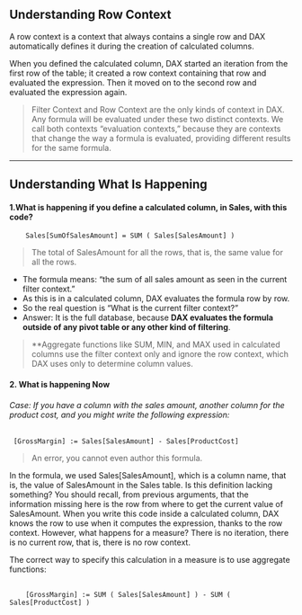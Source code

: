 ## Understanding Row Context

A row context is a context that always contains a single row and DAX automatically defines it during the creation of calculated columns. 

When you defined the calculated column, DAX started an iteration from the first row of the table; it created a row context containing that row and evaluated the expression. Then it moved on to the second row and evaluated the expression again.

> Filter Context and Row Context are the only kinds of context in DAX. Any formula will be evaluated under these two distinct contexts.
> We call both contexts “evaluation contexts,” because they are contexts that change the way a formula is evaluated, providing different results for the same formula.

---

## Understanding What Is Happening

#### 1.What is happening if you define **a calculated column**, in Sales, with this code?
        Sales[SumOfSalesAmount] = SUM ( Sales[SalesAmount] )
> The total of SalesAmount for all the rows, that is, the same value for all the rows.

-   The formula means: “the sum of all sales amount as seen in the current filter context.”
-   As this is in a calculated column, DAX evaluates the formula row by row.
-   So the real question is “What is the current filter context?” 
-   Answer: It is the full database, because **DAX evaluates the formula outside of any pivot table or any other kind of filtering**. 

> **Aggregate functions like SUM, MIN, and MAX used in calculated columns use the filter context only and ignore the row context, which DAX uses only to determine column values. 


#### 2. What is happening Now
###### Case: If you  have a column with the sales amount, another column for the product cost, and you might write the following expression:
     [GrossMargin] := Sales[SalesAmount] - Sales[ProductCost]
> An error, you cannot even author this formula.

In the formula, we used Sales[SalesAmount], which is a column name, that is, the value of SalesAmount in the Sales table. Is this definition lacking something? You should recall, from previous arguments, that the information missing here is the row from where to get the current value of SalesAmount. When you write this code inside a calculated column, DAX knows the row to use when it computes the expression, thanks to the row context. However, what happens for a measure? There is no iteration, there is no current row, that is, there is no row context.

The correct way to specify this calculation in a measure is to use aggregate functions:
##
        [GrossMargin] := SUM ( Sales[SalesAmount] ) - SUM ( Sales[ProductCost] )
        

